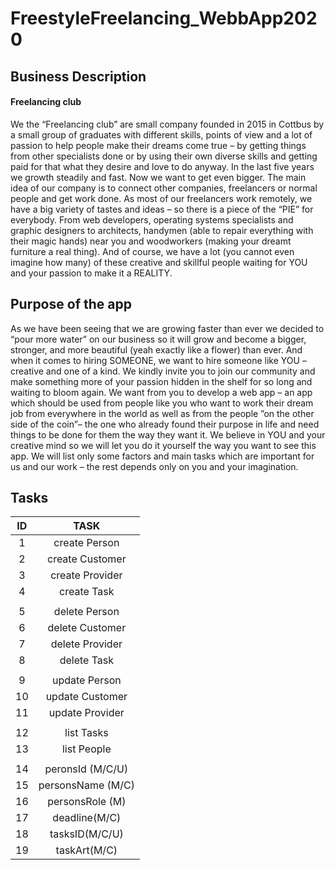 # FreestyleFreelancing_WebbApp2020
## Business Description
#### Freelancing club 
We the “Freelancing club” are small company founded in 2015 in Cottbus by a small group of graduates with different skills, points of view and a lot of passion to help people make their dreams come true – by getting things from other specialists done or by using their own diverse skills and getting paid for that what they desire and love to do anyway. 
In the last five years we growth steadily and fast. Now we want to get even bigger. 
The main idea of our company is to connect other companies, freelancers or normal people and get work done. As most of our freelancers work remotely, we have a big variety of tastes and ideas – so there is a piece of the “PIE” for everybody. From web developers, operating systems specialists and graphic designers to architects, handymen (able to repair everything with their magic hands) near you and woodworkers (making your dreamt furniture a real thing). And of course, we have a lot (you cannot even imagine how many) of these creative and skillful people waiting for YOU and your passion to make it a REALITY.

## Purpose of the app
As we have been seeing that we are growing faster than ever we decided to “pour more water” on our business so it will grow and become a bigger, stronger, and more beautiful (yeah exactly like a flower) than ever.
And when it comes to hiring SOMEONE, we want to hire someone like YOU – creative and one of a kind. We kindly invite you to join our community and make something more of your passion hidden in the shelf for so long and waiting to bloom again. 
We want from you to develop a web app – an app which should be used from people like you who want to work their dream job from everywhere in the world as well as from the people ”on the other side of the coin”– the one who already found their purpose in life and need things to be done for them the way they want it. We believe in YOU and your creative mind so we will let you do it yourself the way you want to see this app. We will list only some factors and main tasks which are important for us and our work – the rest depends only on you and your imagination.


## Tasks
| ID |	TASK |
| :---: | :---: |
|1|	create Person| 
|2|	create Customer|
3	|create Provider|
4	|create Task|
| 	| 
5 | delete Person|
6 | delete Customer|
7 | delete Provider|
8 | delete Task|
 | |
9 | update Person|
10 |	update Customer|
11 | update Provider|
 |  |
12 | list Tasks|
13 | list People|
 |  |
14|	peronsId (M/C/U)|
15|	personsName (M/C)|
16|	personsRole (M)|
17|	deadline(M/C)|
18|	tasksID(M/C/U)|
19|	taskArt(M/C)|

